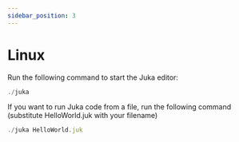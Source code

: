 ```yaml
---
sidebar_position: 3
---
```


# Linux

Run the following command to start the Juka editor:

```jsx
./juka
```

If you want to run Juka code from a file, run the following command (substitute HelloWorld.juk with your filename)

```jsx
./juka HelloWorld.juk
```
